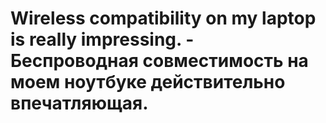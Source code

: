 # Wireless compatibility on my laptop is really impressing. - Беспроводная совместимость на моем ноутбуке действительно впечатляющая.
